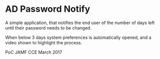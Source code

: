 # AD Password Notify

A simple application, that notifies the end user of the number of days left until their password needs to be changed. 

When below 3 days system preferences is automatically opened, and a video shown to highlight the process. 

PoC JAMF CCE March 2017
